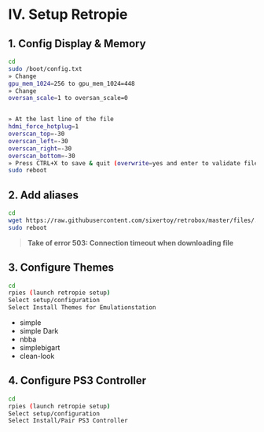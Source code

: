 # IV. Setup Retropie

## 1. Config Display & Memory

```bash
cd
sudo /boot/config.txt
» Change
gpu_mem_1024=256 to gpu_mem_1024=448
» Change
oversan_scale=1 to oversan_scale=0


» At the last line of the file
hdmi_force_hotplug=1
overscan_top=-30
overscan_left=-30
overscan_right=-30
overscan_bottom=-30
» Press CTRL+X to save & quit (overwrite=yes and enter to validate filename)
sudo reboot
```

## 2. Add aliases

```bash
cd
wget https://raw.githubusercontent.com/sixertoy/retrobox/master/files/.bash_aliases
sudo reboot
```

> **Take of error 503: Connection timeout when downloading file**

## 3. Configure Themes

```bash
cd
rpies (launch retropie setup)
Select setup/configuration
Select Install Themes for Emulationstation
```

- simple
- simple Dark
- nbba
- simplebigart
- clean-look

## 4. Configure PS3 Controller

```bash
cd
rpies (launch retropie setup)
Select setup/configuration
Select Install/Pair PS3 Controller
```
